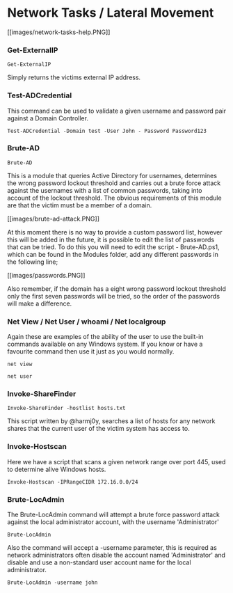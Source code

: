 # Network Tasks / Lateral Movement

[[images/network-tasks-help.PNG]]

### Get-ExternalIP

`Get-ExternalIP`

Simply returns the victims external IP address.

### Test-ADCredential

This command can be used to validate a given username and password pair against a Domain Controller.

`Test-ADCredential -Domain test -User John - Password Password123`

### Brute-AD

`Brute-AD`

This is a module that queries Active Directory for usernames, determines the wrong password lockout threshold and carries out a brute force attack against the usernames with a list of common passwords, taking into account of the lockout threshold. The obvious requirements of this module are that the victim must be a member of a domain.

[[images/brute-ad-attack.PNG]]

 At this moment there is no way to provide a custom password list, however this will be added in the future, it is possible to edit the list of passwords that can be tried.
To do this you will need to edit the script - Brute-AD.ps1, which can be found in the Modules folder, add any different passwords in the following line;

[[images/passwords.PNG]]

Also remember, if the domain has a eight wrong password lockout threshold only the first seven passwords will be tried, so the order of the passwords will make a difference.

### Net View / Net User / whoami / Net localgroup

Again these are examples of the ability of the user to use the built-in commands available on any Windows system.
If you know or have a favourite command then use it just as you would normally.

`net view`

`net user`

### Invoke-ShareFinder

`Invoke-ShareFinder -hostlist hosts.txt`

This script written by @harmj0y, searches a list of hosts for any network shares that the current user of the victim system has access to.

### Invoke-Hostscan

Here we have a script that scans a given network range over port 445, used to determine alive Windows hosts.

`Invoke-Hostscan -IPRangeCIDR 172.16.0.0/24`

### Brute-LocAdmin

The Brute-LocAdmin command will attempt a brute force password attack against the local administrator account, with the username 'Administrator'

`Brute-LocAdmin`

Also the command will accept a -username parameter, this is required as network administrators often disable the account named 'Administrator' and disable and use a non-standard user account name for the local administrator.

`Brute-LocAdmin -username john`

### 